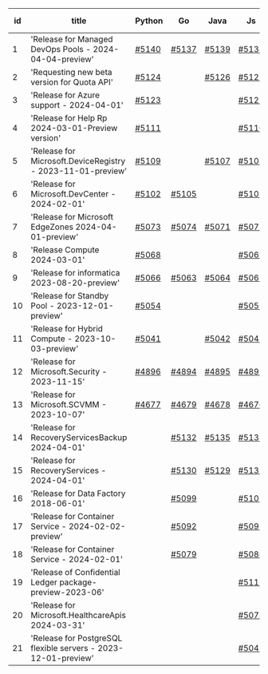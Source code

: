| id | title | Python | Go | Java | Js | created date | target date | status |
| ------ | ------ | ------ | ------ | ------ | ------ | ------ | ------ | :-----: |
| 1 | 'Release for Managed DevOps Pools - 2024-04-04-preview'  | [#5140](https://github.com/Azure/sdk-release-request/issues/5140)  | [#5137](https://github.com/Azure/sdk-release-request/issues/5137)  | [#5139](https://github.com/Azure/sdk-release-request/issues/5139)  | [#5138](https://github.com/Azure/sdk-release-request/issues/5138)  | 04-16 | 05-24 | Hold on by Java/Python/ |
| 2 | 'Requesting new beta version for Quota API'  | [#5124](https://github.com/Azure/sdk-release-request/issues/5124)  |  | [#5126](https://github.com/Azure/sdk-release-request/issues/5126)  | [#5125](https://github.com/Azure/sdk-release-request/issues/5125)  | 04-11 | 04-26 |  |
| 3 | 'Release for Azure support - 2024-04-01'  | [#5123](https://github.com/Azure/sdk-release-request/issues/5123)  |  |  | [#5121](https://github.com/Azure/sdk-release-request/issues/5121)  | 04-11 | 04-26 |  |
| 4 | 'Release for Help Rp 2024-03-01-Preview version'  | [#5111](https://github.com/Azure/sdk-release-request/issues/5111)  |  |  | [#5110](https://github.com/Azure/sdk-release-request/issues/5110)  | 04-04 | 04-26 |  |
| 5 | 'Release for Microsoft.DeviceRegistry - 2023-11-01-preview'  | [#5109](https://github.com/Azure/sdk-release-request/issues/5109)  |  | [#5107](https://github.com/Azure/sdk-release-request/issues/5107)  | [#5108](https://github.com/Azure/sdk-release-request/issues/5108)  | 04-03 | 04-26 |  |
| 6 | 'Release for Microsoft.DevCenter - 2024-02-01'  | [#5102](https://github.com/Azure/sdk-release-request/issues/5102)  | [#5105](https://github.com/Azure/sdk-release-request/issues/5105)  |  | [#5103](https://github.com/Azure/sdk-release-request/issues/5103)  | 04-01 | 04-26 | Hold on by Python/ |
| 7 | 'Release for Microsoft EdgeZones 2024-04-01-preview'  | [#5073](https://github.com/Azure/sdk-release-request/issues/5073)  | [#5074](https://github.com/Azure/sdk-release-request/issues/5074)  | [#5071](https://github.com/Azure/sdk-release-request/issues/5071)  | [#5072](https://github.com/Azure/sdk-release-request/issues/5072)  | 03-22 | 05-24 | Hold on by JS/Python/ |
| 8 | 'Release Compute 2024-03-01'  | [#5068](https://github.com/Azure/sdk-release-request/issues/5068)  |  |  | [#5069](https://github.com/Azure/sdk-release-request/issues/5069)  | 03-21 | 04-26 |  |
| 9 | 'Release for informatica 2023-08-20-preview'  | [#5066](https://github.com/Azure/sdk-release-request/issues/5066)  | [#5063](https://github.com/Azure/sdk-release-request/issues/5063)  | [#5064](https://github.com/Azure/sdk-release-request/issues/5064)  | [#5065](https://github.com/Azure/sdk-release-request/issues/5065)  | 03-20 | 04-26 | Hold on by JS/Java/Go/Python/ |
| 10 | 'Release for Standby Pool - 2023-12-01-preview'  | [#5054](https://github.com/Azure/sdk-release-request/issues/5054)  |  |  | [#5055](https://github.com/Azure/sdk-release-request/issues/5055)  | 03-18 | 04-26 |  |
| 11 | 'Release for Hybrid Compute - 2023-10-03-preview'  | [#5041](https://github.com/Azure/sdk-release-request/issues/5041)  |  | [#5042](https://github.com/Azure/sdk-release-request/issues/5042)  | [#5043](https://github.com/Azure/sdk-release-request/issues/5043)  | 03-13 | 04-26 |  |
| 12 | 'Release for Microsoft.Security - 2023-11-15'  | [#4896](https://github.com/Azure/sdk-release-request/issues/4896)  | [#4894](https://github.com/Azure/sdk-release-request/issues/4894)  | [#4895](https://github.com/Azure/sdk-release-request/issues/4895)  | [#4897](https://github.com/Azure/sdk-release-request/issues/4897)  | 01-18 | 04-26 | Hold on by JS/ |
| 13 | 'Release for Microsoft.SCVMM - 2023-10-07'  | [#4677](https://github.com/Azure/sdk-release-request/issues/4677)  | [#4679](https://github.com/Azure/sdk-release-request/issues/4679)  | [#4678](https://github.com/Azure/sdk-release-request/issues/4678)  | [#4676](https://github.com/Azure/sdk-release-request/issues/4676)  | 10-23 | 04-26 | Hold on by JS/Java/Go/Python/ |
| 14 | 'Release for RecoveryServicesBackup 2024-04-01'  |  | [#5132](https://github.com/Azure/sdk-release-request/issues/5132)  | [#5135](https://github.com/Azure/sdk-release-request/issues/5135)  | [#5133](https://github.com/Azure/sdk-release-request/issues/5133)  | 04-12 | 05-24 |  |
| 15 | 'Release for RecoveryServices - 2024-04-01'  |  | [#5130](https://github.com/Azure/sdk-release-request/issues/5130)  | [#5129](https://github.com/Azure/sdk-release-request/issues/5129)  | [#5131](https://github.com/Azure/sdk-release-request/issues/5131)  | 04-12 | 05-24 |  |
| 16 | 'Release for Data Factory 2018-06-01'  |  | [#5099](https://github.com/Azure/sdk-release-request/issues/5099)  |  | [#5101](https://github.com/Azure/sdk-release-request/issues/5101)  | 04-01 | 04-26 |  |
| 17 | 'Release for Container Service - 2024-02-02-preview'  |  | [#5092](https://github.com/Azure/sdk-release-request/issues/5092)  |  | [#5091](https://github.com/Azure/sdk-release-request/issues/5091)  | 03-27 | 04-26 |  |
| 18 | 'Release for Container Service - 2024-02-01'  |  | [#5079](https://github.com/Azure/sdk-release-request/issues/5079)  |  | [#5080](https://github.com/Azure/sdk-release-request/issues/5080)  | 03-25 | 04-26 | Hold on by JS/ |
| 19 | 'Release of Confidential Ledger package-preview-2023-06'  |  |  |  | [#5115](https://github.com/Azure/sdk-release-request/issues/5115)  | 04-08 | 04-26 |  |
| 20 | 'Release for Microsoft.HealthcareApis 2024-03-31'  |  |  |  | [#5078](https://github.com/Azure/sdk-release-request/issues/5078)  | 03-22 | 04-26 |  |
| 21 | 'Release for PostgreSQL flexible servers - 2023-12-01-preview'  |  |  |  | [#5045](https://github.com/Azure/sdk-release-request/issues/5045)  | 03-15 | 04-26 |  |
